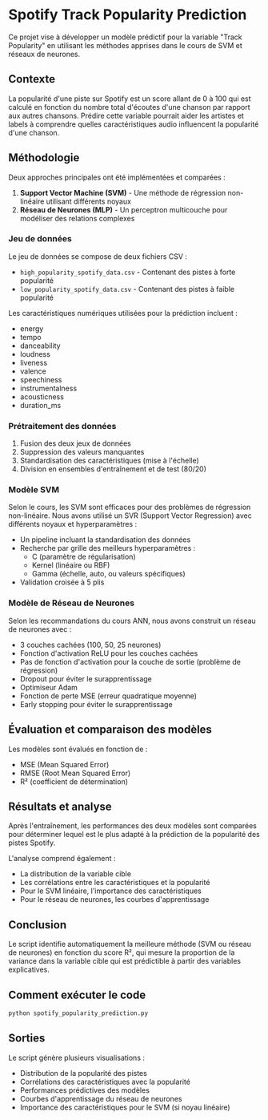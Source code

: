 # Spotify Track Popularity Prediction

Ce projet vise à développer un modèle prédictif pour la variable "Track Popularity" en utilisant les méthodes apprises dans le cours de SVM et réseaux de neurones.

## Contexte

La popularité d'une piste sur Spotify est un score allant de 0 à 100 qui est calculé en fonction du nombre total d'écoutes d'une chanson par rapport aux autres chansons. Prédire cette variable pourrait aider les artistes et labels à comprendre quelles caractéristiques audio influencent la popularité d'une chanson.

## Méthodologie

Deux approches principales ont été implémentées et comparées :

1. **Support Vector Machine (SVM)** - Une méthode de régression non-linéaire utilisant différents noyaux
2. **Réseau de Neurones (MLP)** - Un perceptron multicouche pour modéliser des relations complexes

### Jeu de données

Le jeu de données se compose de deux fichiers CSV :
- `high_popularity_spotify_data.csv` - Contenant des pistes à forte popularité
- `low_popularity_spotify_data.csv` - Contenant des pistes à faible popularité

Les caractéristiques numériques utilisées pour la prédiction incluent :
- energy
- tempo
- danceability
- loudness
- liveness
- valence
- speechiness
- instrumentalness
- acousticness
- duration_ms

### Prétraitement des données

1. Fusion des deux jeux de données
2. Suppression des valeurs manquantes
3. Standardisation des caractéristiques (mise à l'échelle)
4. Division en ensembles d'entraînement et de test (80/20)

### Modèle SVM

Selon le cours, les SVM sont efficaces pour des problèmes de régression non-linéaire. Nous avons utilisé un SVR (Support Vector Regression) avec différents noyaux et hyperparamètres :

- Un pipeline incluant la standardisation des données
- Recherche par grille des meilleurs hyperparamètres :
  - C (paramètre de régularisation)
  - Kernel (linéaire ou RBF)
  - Gamma (échelle, auto, ou valeurs spécifiques)
- Validation croisée à 5 plis

### Modèle de Réseau de Neurones

Selon les recommandations du cours ANN, nous avons construit un réseau de neurones avec :

- 3 couches cachées (100, 50, 25 neurones)
- Fonction d'activation ReLU pour les couches cachées
- Pas de fonction d'activation pour la couche de sortie (problème de régression)
- Dropout pour éviter le surapprentissage
- Optimiseur Adam
- Fonction de perte MSE (erreur quadratique moyenne)
- Early stopping pour éviter le surapprentissage

## Évaluation et comparaison des modèles

Les modèles sont évalués en fonction de :
- MSE (Mean Squared Error)
- RMSE (Root Mean Squared Error)
- R² (coefficient de détermination)

## Résultats et analyse

Après l'entraînement, les performances des deux modèles sont comparées pour déterminer lequel est le plus adapté à la prédiction de la popularité des pistes Spotify.

L'analyse comprend également :
- La distribution de la variable cible
- Les corrélations entre les caractéristiques et la popularité
- Pour le SVM linéaire, l'importance des caractéristiques
- Pour le réseau de neurones, les courbes d'apprentissage

## Conclusion

Le script identifie automatiquement la meilleure méthode (SVM ou réseau de neurones) en fonction du score R², qui mesure la proportion de la variance dans la variable cible qui est prédictible à partir des variables explicatives.

## Comment exécuter le code

```bash
python spotify_popularity_prediction.py
```

## Sorties

Le script génère plusieurs visualisations :
- Distribution de la popularité des pistes
- Corrélations des caractéristiques avec la popularité
- Performances prédictives des modèles
- Courbes d'apprentissage du réseau de neurones
- Importance des caractéristiques pour le SVM (si noyau linéaire)